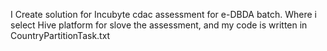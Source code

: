 I Create solution for Incubyte cdac assessment for e-DBDA batch.
Where i select  Hive platform for slove the assessment,
and my code is written in CountryPartitionTask.txt
